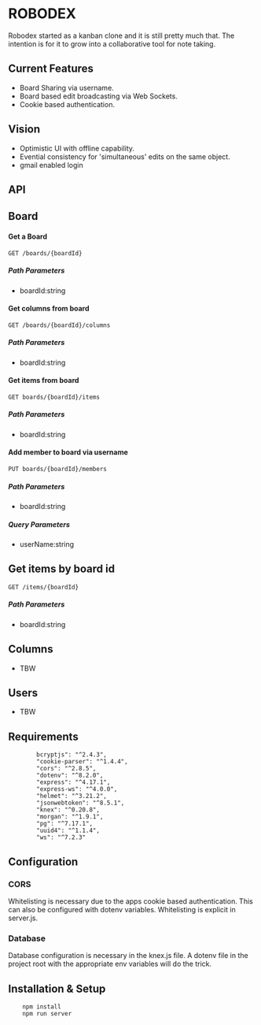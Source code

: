 # ROBODEX

Robodex started as a kanban clone and it is still pretty much that. The intention is for it to grow into a collaborative tool for note taking.

## Current Features
* Board Sharing via username.
* Board based edit broadcasting via Web Sockets.
* Cookie based authentication.

## Vision
* Optimistic UI with offline capability.
* Evential consistency for 'simultaneous' edits on the same object.
* gmail enabled login
## API

## Board

#### Get a Board
```
GET /boards/{boardId}
```
##### Path Parameters
* boardId:string

#### Get columns from board
```
GET /boards/{boardId}/columns
```
##### Path Parameters
* boardId:string

#### Get items from board
```
GET boards/{boardId}/items
```
##### Path Parameters
* boardId:string

#### Add member to board via username
```
PUT boards/{boardId}/members
```
##### Path Parameters
* boardId:string
##### Query Parameters
* userName:string

## Get items by board id
```
GET /items/{boardId}

```
##### Path Parameters
* boardId:string


## Columns
* TBW
## Users
* TBW

## Requirements
```
        bcryptjs": "^2.4.3",
		"cookie-parser": "^1.4.4",
		"cors": "^2.8.5",
		"dotenv": "^8.2.0",
		"express": "^4.17.1",
		"express-ws": "^4.0.0",
		"helmet": "^3.21.2",
		"jsonwebtoken": "^8.5.1",
		"knex": "^0.20.8",
		"morgan": "^1.9.1",
		"pg": "^7.17.1",
		"uuid4": "^1.1.4",
		"ws": "^7.2.3"
```

## Configuration
### CORS
Whitelisting is necessary due to the apps cookie based authentication. This can also be configured with dotenv variables. Whitelisting is explicit in server.js.
### Database
Database configuration is necessary in the knex.js file. A dotenv file in the project root with the appropriate env variables will do the trick.

## Installation & Setup
```
    npm install
    npm run server
```